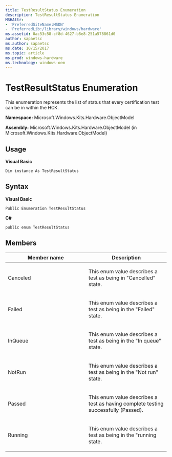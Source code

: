 ```yaml
---
title: TestResultStatus Enumeration
description: TestResultStatus Enumeration
MSHAttr:
- 'PreferredSiteName:MSDN'
- 'PreferredLib:/library/windows/hardware'
ms.assetid: 0ac53c58-cf8d-4627-b8e8-251a578861d0
author: sapaetsc
ms.author: sapaetsc
ms.date: 10/15/2017
ms.topic: article
ms.prod: windows-hardware
ms.technology: windows-oem
---
```


# TestResultStatus Enumeration


This enumeration represents the list of status that every certification test can be in within the HCK.

**Namespace:** Microsoft.Windows.Kits.Hardware.ObjectModel

**Assembly:** Microsoft.Windows.Kits.Hardware.ObjectModel (in Microsoft.Windows.Kits.Hardware.ObjectModel)

## <span id="Usage"></span><span id="usage"></span><span id="USAGE"></span>Usage


**Visual Basic**

`Dim instance As TestResultStatus`

## <span id="Syntax"></span><span id="syntax"></span><span id="SYNTAX"></span>Syntax


**Visual Basic**

`Public Enumeration TestResultStatus`

**C#**

`public enum TestResultStatus`

## <span id="Members"></span><span id="members"></span><span id="MEMBERS"></span>Members


<table>
<colgroup>
<col width="50%" />
<col width="50%" />
</colgroup>
<thead>
<tr class="header">
<th>Member name</th>
<th>Description</th>
</tr>
</thead>
<tbody>
<tr class="odd">
<td><p>Canceled</p></td>
<td><p>This enum value describes a test as being in "Cancelled" state.</p></td>
</tr>
<tr class="even">
<td><p>Failed</p></td>
<td><p>This enum value describes a test as being in the "Failed" state.</p></td>
</tr>
<tr class="odd">
<td><p>InQueue</p></td>
<td><p>This enum value describes a test as being in the "In queue" state.</p></td>
</tr>
<tr class="even">
<td><p>NotRun</p></td>
<td><p>This enum value describes a test as being in the "Not run" state.</p></td>
</tr>
<tr class="odd">
<td><p>Passed</p></td>
<td><p>This enum value describes a test as having complete testing successfully (Passed).</p></td>
</tr>
<tr class="even">
<td><p>Running</p></td>
<td><p>This enum value describes a test as being in the "running state.</p></td>
</tr>
</tbody>
</table>

 

 

 






